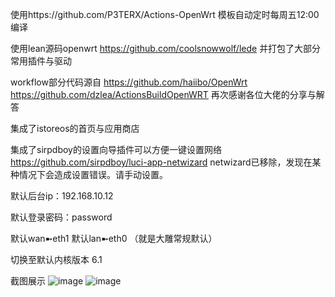 使用https://github.com/P3TERX/Actions-OpenWrt 模板自动定时每周五12:00编译


使用lean源码openwrt https://github.com/coolsnowwolf/lede 并打包了大部分常用插件与驱动


workflow部分代码源自
https://github.com/haiibo/OpenWrt
https://github.com/dzlea/ActionsBuildOpenWRT
再次感谢各位大佬的分享与解答


集成了istoreos的首页与应用商店

集成了sirpdboy的设置向导插件可以方便一键设置网络 https://github.com/sirpdboy/luci-app-netwizard
netwizard已移除，发现在某种情况下会造成设置错误。请手动设置。

默认后台ip：192.168.10.12

默认登录密码：password

默认wan➼eth1 默认lan➼eth0 （就是大雕常规默认）

切换至默认内核版本 6.1

截图展示
![image](https://github.com/Eircodong/openwrt-x86/assets/59461660/bc2d284d-e791-46f5-bf73-a738454729a9)
![image](https://github.com/Eircodong/openwrt-x86/assets/59461660/1d5137ad-7137-43f3-a44c-2260117b0dfe)

